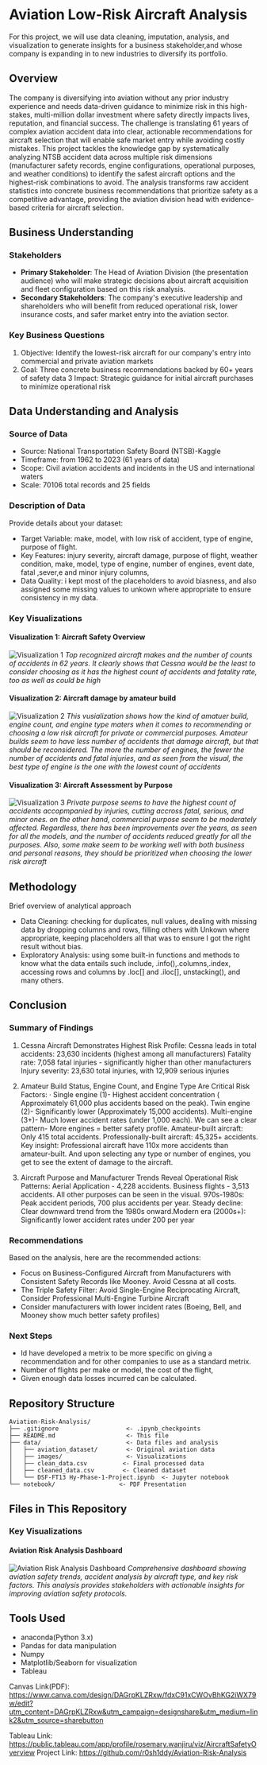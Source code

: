 # Aviation Low-Risk Aircraft Analysis

For this project, we will use data cleaning, imputation, analysis, and visualization to generate insights for a business stakeholder,and whose company is expanding in to new industries to diversify its portfolio.

## Overview

The company is diversifying into aviation without any prior industry experience and needs data-driven guidance to minimize risk in this high-stakes, multi-million dollar investment where safety directly impacts lives, reputation, and financial success. The challenge is translating 61 years of complex aviation accident data into clear, actionable recommendations for aircraft selection that will enable safe market entry while avoiding costly mistakes. This project tackles the knowledge gap by systematically analyzing NTSB accident data across multiple risk dimensions (manufacturer safety records, engine configurations, operational purposes, and weather conditions) to identify the safest aircraft options and the highest-risk combinations to avoid. The analysis transforms raw accident statistics into concrete business recommendations that prioritize safety as a competitive advantage, providing the aviation division head with evidence-based criteria for aircraft selection.

## Business Understanding

### Stakeholders
- **Primary Stakeholder**: The Head of Aviation Division (the presentation audience) who will make strategic decisions about aircraft acquisition and fleet configuration based on this risk analysis.
- **Secondary Stakeholders**: The company's executive leadership and shareholders who will benefit from reduced operational risk, lower insurance costs, and safer market entry into the aviation sector.
### Key Business Questions
1. Objective: Identify the lowest-risk aircraft for our company's entry into commercial and private aviation markets
2. Goal: Three concrete business recommendations backed by 60+ years of safety data
3 Impact: Strategic guidance for initial aircraft purchases to minimize operational risk


## Data Understanding and Analysis

### Source of Data
- Source: National Transportation Safety Board (NTSB)-Kaggle
- Timeframe: from 1962 to 2023 (61 years of data)
- Scope: Civil aviation accidents and incidents in the US and international waters
- Scale: 70106  total records and 25 fields


### Description of Data
Provide details about your dataset:
- Target Variable: make, model, with low risk of accident, type of engine, purpose of flight.
- Key Features: injury severity, aircraft damage, purpose of flight, weather condition, make, model, type of engine, number of engines, event date, fatal ,sever,e and minor injury columns,
- Data Quality: i kept most of the placeholders to avoid biasness, and also assigned some       missing values to unkown where appropriate to ensure consistency in my data.
### Key Visualizations

#### Visualization 1: Aircraft Safety Overview
![Visualization 1](images/aviation_dashboard.png)
*Top recognized aircraft makes and the number of counts of accidents in 62 years. It clearly shows that Cessna would be the least to consider choosing as it has the highest count of accidents and fatality rate, too as well as could be high*

#### Visualization 2: Aircraft damage by amateur build
![Visualization 2](images/aviation_dashboard.png)
*This vusialization shows how the kind of amatuer build, engine count, and engine type maters when it comes to recommending or choosing a low risk aircraft for private or commercial purposes. Amateur builds seem to have less number of  accidents that damage aircraft, but that should be reconsidered. The more the number of engines, the fewer the number of accidents and fatal injuries, and as seen from the visual, the best type of engine is the one with the lowest count of accidents*

#### Visualization 3: Aircraft Assessment by Purpose
![Visualization 3](images/aviation_dashboard.png)
*Private purpose seems to have the highest count of accidents accopmpanied by injuries, cutting accross fatal, serious, and minor ones. on the other hand, commercial purpose seem to be moderately affected. Regardless, there has been improvements over the years, as seen for all the models, and the number of accidents reduced greatly for all the purposes. Also, some make seem to be working well with both business and personal reasons, they should be prioritized when choosing the lower risk aircraft*

## Methodology

Brief overview of analytical approach
- Data Cleaning: checking for duplicates, null values, dealing with missing data by dropping columns and rows, filling others with Unkown where appropriate, keeping placeholders all that was to ensure I got the right result without bias.
- Exploratory Analysis: using some built-in functions and methods to know what the data entails such include, .info(),.columns,.index, accessing rows and columns by .loc[] and .iloc[], unstacking(), and many others.

## Conclusion

### Summary of Findings

1. Cessna Aircraft Demonstrates Highest Risk Profile:
Cessna leads in total accidents: 23,630 incidents (highest among all manufacturers)
Fatality rate: 7,058 fatal injuries - significantly higher than other manufacturers
Injury severity: 23,630 total injuries, with 12,909 serious injuries

2. Amateur Build Status, Engine Count, and Engine Type Are Critical Risk Factors: ·	Single engine (1)- Highest accident concentration ( Approximately 61,000 plus accidents based on the peak).
	Twin engine (2)- Significantly lower (Approximately 15,000 accidents). Multi-engine (3+)- Much lower accident rates (under 1,000 each). We can see a clear pattern- More engines = better safety profile.
	Amateur-built aircraft: Only 415 total accidents. Professionally-built aircraft: 45,325+ accidents. Key insight: Professional aircraft have 110x more accidents than amateur-built.
And upon selecting any type or number of engines, you get to see the extent of damage to the aircraft.

3. Aircraft Purpose and Manufacturer Trends Reveal Operational Risk Patterns: Aerial Application - 4,228 accidents. Business flights - 3,513 accidents. All other purposes can be seen in the visual.
970s-1980s: Peak accident periods, 700 plus accidents per year. Steady decline: Clear downward trend from the 1980s onward.Modern era (2000s+): Significantly lower accident rates under 200 per year


### Recommendations

Based on the analysis, here are the recommended actions:
- Focus on Business-Configured Aircraft from Manufacturers with Consistent Safety Records like  Mooney. Avoid Cessna at all costs.
- The Triple Safety Filter: Avoid Single-Engine Reciprocating Aircraft, Consider Professional Multi-Engine Turbine Aircraft
- Consider manufacturers with lower incident rates (Boeing, Bell, and Mooney show much better safety profiles)


### Next Steps

- Id have developed a metrix to be more specific on giving a recommendation and for other companies to use as a standard metrix.
- Number of flights per make or model, the cost of the flight, 
- Given enough data losses incurred can be calculated.

## Repository Structure

```
Aviation-Risk-Analysis/
├── .gitignore                   <- .ipynb_checkpoints
├── README.md                    <- This file
├── data/                        <- Data files and analysis
│   ├── aviation_dataset/        <- Original aviation data
│   ├── images/                  <- Visualizations
│   ├── clean_data.csv          <- Final processed data
│   ├── cleaned_data.csv        <- Cleaned dataset
│   └── DSF-FT13 Hy-Phase-1-Project.ipynb  <- Jupyter notebook
└── notebook/                  <- PDF Presentation
```

## Files in This Repository

### Key Visualizations

#### Aviation Risk Analysis Dashboard
![Aviation Risk Analysis Dashboard](images/aviation_dashboard.png)
*Comprehensive dashboard showing aviation safety trends, accident analysis by aircraft type, and key risk factors. This analysis provides stakeholders with actionable insights for improving aviation safety protocols.*
## Tools Used

- anaconda(Python 3.x)
- Pandas for data manipulation
- Numpy 
- Matplotlib/Seaborn for visualization
- Tableau 

Canvas Link(PDF): https://www.canva.com/design/DAGrpKLZRxw/fdxC91xCWOvBhKG2iWX79w/edit?utm_content=DAGrpKLZRxw&utm_campaign=designshare&utm_medium=link2&utm_source=sharebutton

Tableau Link: https://public.tableau.com/app/profile/rosemary.wanjiru/viz/AircraftSafetyOverview
Project Link: https://github.com/r0sh1ddy/Aviation-Risk-Analysis
